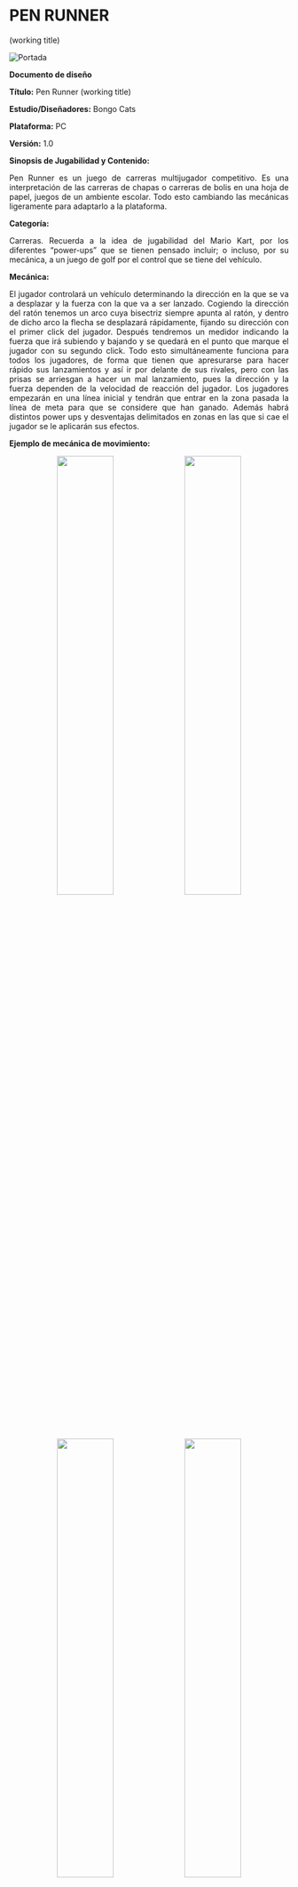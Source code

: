 ﻿
 
# PEN RUNNER

(working title)

![Portada](Documentation/ImagesGDD/Portada.png)

**Documento de diseño**

**Título:** Pen Runner (working title)

**Estudio/Diseñadores:** Bongo Cats

**Plataforma:** PC

**Versión:** 1.0

**Sinopsis de Jugabilidad y Contenido:**

<p align="justify">Pen Runner es un juego de carreras multijugador competitivo. Es una interpretación de las carreras de chapas o carreras de bolis en una hoja de papel, juegos de un ambiente escolar. Todo esto cambiando las mecánicas ligeramente para adaptarlo a la plataforma.</p>

**Categoría:**

<p align="justify">Carreras. Recuerda a la idea de jugabilidad del Mario Kart, por los diferentes “power-ups” que se tienen pensado incluir; o incluso, por su mecánica, a un juego de golf por el control que se tiene del vehículo.</p>

**Mecánica:**

<p align="justify">El jugador controlará un vehículo determinando la dirección en la que se va a desplazar y la fuerza con la que va a ser lanzado. Cogiendo la dirección del ratón tenemos un arco cuya bisectriz siempre apunta al ratón, y dentro de dicho arco la flecha se desplazará rápidamente, fijando su dirección con el primer click del jugador. Después tendremos un medidor indicando la fuerza que irá subiendo y bajando y se quedará en el punto que marque el jugador con su segundo click. Todo esto simultáneamente funciona para todos los jugadores, de forma que tienen que apresurarse para hacer rápido sus lanzamientos y así ir por delante de sus rivales, pero con las prisas se arriesgan a hacer un mal lanzamiento, pues la dirección y la fuerza dependen de la velocidad de reacción del jugador. Los jugadores empezarán en una línea inicial y tendrán que entrar en la zona pasada la línea de meta para que se considere que han ganado. Además habrá distintos power ups y desventajas delimitados en zonas en las que si cae el jugador se le aplicarán sus efectos.</p>

**Ejemplo de mecánica de movimiento:**

<p align="center">
 <img width="45%" height="45%" src="Documentation/ImagesGDD/1.png">

 <img width="45%" height="45%" src="Documentation/ImagesGDD/2.png">

</p>
<p align="center">

 <img width="45%" height="45%" src="Documentation/ImagesGDD/3.png">

 <img width="45%" height="45%" src="Documentation/ImagesGDD/4.png">
</p>

**Tecnología:**

<p align="justify">Phaser 2.6.2, javascript, eclipse, photoshop, inkscape y adobe audition.</p>

**Público:**

<p align="justify">El juego va dirigido a todos los públicos, no tiene un perfil específico de jugador. Presenta un enfoque casual para sesiones de juego cortas entre varias personas, con una temática competitiva pero con un tono relajado.</p>

**Historial de versiones:**

- Versión 0.0: Redacción del documento en primera instancia, explicando la visión general del mismo. Móstoles, 19 de Septiembre de 2018.

**Cámara:**

<p align="justify">Cenital en 2D y tercera persona. Se utilizará únicamente el ratón.</p>

**Controles:**

<p align="justify">El juego se controla únicamente con el ratón. Se nos mostrará un arco y una flecha dentro de dicho arco que empieza en una posición aleatoria del arco y que gira rápidamente en dicho arco. El arco como tal se orientará en torno al ratón, apuntando en todo momento su bisectriz al cursor. Cuando el jugador de un click la posición de la flecha se fijará y entonces pasará a decidirse la potencia del tiro. Un medidor irá subiendo y bajando rápidamente y el tamaño de la flecha escalará acorde con el tamaño actual de dicho medidor. Con el siguiente click del jugador se decidirá la potencia y entonces el vehículo del jugador se desplazará acorde a la dirección y potencia elegidos.</p>

![Raton](Documentation/ImagesGDD/Raton.png)

**Puntuación:**

<p align="justify">Se darán puntos en base a la posición de llegada a la meta y el número de jugadores. De esta forma el primer jugador en llegar a la meta recibirá tantos puntos como jugadores haya, el siguiente uno menos y así hasta llegar al último. Este sistema de puntuación sólo se aplica si se juegan varias carreras sucesivas, para una sola carrera sólo es relevante la posición final del jugador.</p>

**Guardar/Cargar:**

<p align="justify">En este juego no es necesario implementar una función de guardado y cargado de partida, al menos no en la primera versión que se plantea del juego.</p>

**Estados del juego:**

<p align="justify">El juego tendrá las siguientes pantallas: Menú principal, pantalla de juego y menú de opciones, al que se puede acceder desde el menú principal y desde la pantalla del juego. Habrá un menú durante la partida que nos permitirá abandonar la partida pero no la pausará ya que se trata de un juego online:</p>
	
<p align="justify">El menú principal es invocado cuando iniciamos el juego, ya que no posee ninguna intro animada, con lo que saltaría directamente a esta pantalla. Desde este menú podemos invocar al menú de buscar partida, para empezar a jugar.</p>
<p align="justify">El menú de opciones puede ser invocado por dos pantallas diferentes. Podemos acceder mediante el menú principal, o mediante el menú de pausa dentro de una partida. En el primer caso, podemos invocar de nuevo al menú principal, pero si nos encontramos en el menú de ajustes de la partida, podremos invocar solo el menú de pausa de partida.</p>
<p align="justify">El menú de buscar partida es invocado por el menú principal, y es donde se buscan los jugadores para poder empezar una partida, algo así como una sala de espera. Puede invocar de nuevo al menú principal y a la pantalla de una partida.</p>
<p align="justify">Desde la pantalla de una partida, podemos invocar al menú de pausa propio de una partida que, aunque no pause el juego, nos dejará salir de vuelta al menú de jugar; o bien, acceder al menú de opciones, un tanto simplificado, para que sea más rápido de ejecutar. Cuando acabamos una partida, se invoca la pantalla de fin, donde se muestran las puntuaciones finales de todos los jugadores que han jugado a lo largo de todas las carreras y aún siguen ahí.</p>
<p align="justify">La pantalla de fin es invocada por la pantalla de una partida, y puede invocar a la pantalla del menú de jugar, para volver a buscar otra partida o salir al menú principal.</p>

**Matchmaking:**

<p align="justify">Dado que es un juego online losjugadores tendrán que ser capaces de encontrar partidas online de tal forma que el juego los empareje con otros jugadores. El algoritmo de matchmaking va a centrarse en dar la mejor experiencia posible, y por ello y dado que usaremos un sistema p2p el juego dará prioridad a las mejores conexiones, uniendo así a los jugadores con menor ping, siendo por tanto los más cercanos entre sí. El juego no tiene una gran curva de aprendizaje ni guarda resultados de las partidas así que no se considera necesario tener en cuenta el nivel de habilidad de los jugadores o su historial.</p>

**Escenas:**

- **Menú principal:**
<p align="justify">Nos permite acceder al juego, al menú de opciones y salir.</p>
  
  ![MenuPrincipal](Documentation/ImagesGDD/Pantalla%20principal.png)

- **Menú opciones:**
<p align="justify">Nos da la opción de configurar varios aspectos del juego, como el volumen del mismo.</p>

 ![MenuOpciones](Documentation/ImagesGDD/Men%C3%BA%20opciones.png)

- **Menú in-game:**
<p align="justify">Se trata del menú que aparece cuando quieres pausar el juego. Al ser un juego multijugador competitivo, dicho menú no congelará el juego, sino que simplemente nos dará paso a poder acceder al menú de opciones y también la opción de salir de la partida, volviendo al menú principal.</p>

![MenuInGame](Documentation/ImagesGDD/Men%C3%BA%20in-game.png)

- **Pantalla de juego:**
<p align="justify">Esta será la pantalla principal del juego, se verá todo el desarrollo del juego. No poseerá ningún tipo de HUD más que los indicadores de dirección (el arco que indica la dirección a la que nos moveremos) y de potencia. A partir de esta pantalla sólo podremos acceder al menú pausa.</p>

![PantallaJuego](Documentation/ImagesGDD/Pantalla%20juego.png)

- **Pantalla de fin:**
<p align="justify">En esta pantalla tenemos lo que aparecería cuando se acaba una partida, es decir, cuando acabamos todas las carreras, y salen las puntuaciones finales. A partir de esta pantalla, se podrá acceder de nuevo al menú de Jugar para buscar partida

![PantallaFin](Documentation/ImagesGDD/Pantalla%20fin.png)

- **Pantalla de buscar partida:**
<p align="justify">Aquí se nos mostrará la pantalla mediante la cual buscaremos una partida, y nos mostrará una sala de chat donde se podrá hablar con los otros jugadores y votar por el siguiente mapa.

![PantallaBuscarPartida](Documentation/ImagesGDD/Pantalla%20matchmaking.png)

**Interfaces:**
<p align="justify">Tenemos distintas interfaces en el juego. Para empezar, podemos hablar de HUD. Nuestro juego tiene un HUD bastante simple, que consiste en los medidores de potencia de un tiro cuando estamos jugando, mostrado en las imágenes anteriores como una barra de color verde que tiene un máximo y un mínimo.</p>
	
<p align="justify">También tenemos como interfaz los dos menús de opciones que tenemos en el juego, por un lado tenemos el menú que se accede desde el menú principal, y luego tenemos un menú de opciones, al cual se puede acceder dentro del juego, a través del menú de pausa.</p>

<p align="justify">En el nivel de tutorial, cuando se juega por primera vez el juego, también tendría una interfaz propia, puesto que nos explicaría cómo se juega al juego, y, por lo tanto, usa distintas animaciones que forman parte de la interfaz.</p>

**Niveles:**

<p align="justify">Los distintos niveles que tendrá el juego, serán escenarios con diferentes temáticas y ambientaciones. En algunos casos, representarán escenarios cotidianos; y en otros, escenarios más abstractos. No obstante, siempre tendrá un estudio detrás, para que no resulte en escenarios demasiado confusos o desorientadores. Siempre se tendrá una visión explícita de donde se encuentra el camino a seguir.</p>

<p align="justify">Si es la primera vez que se juega al juego, antes de poder jugar en modo competitivo se incluirá un pequeño tutorial para enseñar al jugador las mecánicas de juego. En este tutorial se explicará cómo funcionan los potenciadores de dirección y de fuerza, así como las funciones de los distintos &quot;power-ups&quot; que habrá. Este tutorial se ejecutará automáticamente al darle al botón de &quot;Jugar&quot;. Si no es la primera vez que se juega, el nivel o escenario donde se realizará la partida será sometido a votación por parte de los jugadores, o bien, será aleatorio.</p>

<p align="justify">Dentro del juego no existe un enemigo al uso, es decir, no existen NPCs hostiles. El enemigo sería el otro u otros jugadores que haya jugando contra ti.</p>

<p align="justify">Existen unos objetos, llamados &quot;power-ups&quot;, como ya se mencionó antes, que serán consumibles por cualquiera de los jugadores de la partida, y que tendrán distintas ventajas para el jugador que lo consuma.</p>

<p align="justify">Respecto a la música y los efectos de sonido, tanto el menú principal como la pantalla de juego tendrán una música de fondo. Todavía no está claro si la música utilizada será original del equipo, o bien se buscará libre de copyright.</p>

**Progreso del Juego:**

<p align="justify">El juego no tiene ningún progreso, hablando en un ámbito de juego de historia. El único progreso que se puede evaluar es la evolución de la puntuación de los jugadores a medida que van haciendo carreras. A continuación se muestra un gráfico con un ejemplo de cómo podría ser la progresión en nuestro juego.</p>

![Progreso de Partida](Documentation/ImagesGDD/ProgresoPartidaGDD.png)

![Progreso del juego completo](Documentation/ImagesGDD/ProgresoJuegoGDD.png)

**Diagrama de escenas final:**

<p align="justify">Este es el diagrama de escenas tal cual se encuentra estructurado en phaser.</p>

![Diagrama de Escenas](Documentation/ImagesGDD/SceneDiagram.png)

<p align="justify">El primer esquema muestra la estructura de una partida; mientras que el segundo, muestra un diagrama del flujo de todo el juego, es decir, todas las pantallas que podemos visitar y desde donde podemos visitarlas.</p>

**Personajes y Enemigos:**

<p align="justify">Al ser un juego multijugador competitivo, no hay unos personajes y/o enemigos bien diferenciados o definidos. Cuando tú te unes a una partida, cada jugador tendrá un personaje, elegido aleatoriamente; ese será el número total de personajes que habrá en la partida, que se representará con la imagen de algún tipo de vehículo.</p>

<p align="justify">Cuando hablamos de los enemigos, habría que mencionar que los enemigos son los demás jugadores que están en la partida. No hay enemigos NPCs, ni de ningún otro tipo.</p>

<p align="justify">Podría considerarse enemigo algún obstáculo animado que pudiese estar incluído en alguno de los mapas que se jugarán. Aún así, todavía no se ha decidido si esto último se incluirá.</p>

**Items:**

<p align="justify">Existen distintos ítems que se podrán encontrar a lo largo de los distintos escenarios durante las partidas:</p>

- ❖❖ **Maxvel:** Consiste en un objeto de mejora que nos da la habilidad de llegar más lejos en la próxima tirada que hagamos.
- ❖❖ **Minvel:** Se trata de un objeto que nos penaliza disminuyendo la potencia máxima de la próxima tirada.
- ❖❖ **ExtrAcc:** Nos permite consumirlo en cualquier momento, y nos da la posibilidad de repetir una tirada de dirección.
- ❖❖ **Slower:** Si lo consumimos, en la próxima tirada, la flecha de dirección y de potencia irán un poco más lento.
- ❖❖ **Faster:** Si lo consumimos, en la próxima tirada, la flecha de dirección y de potencia irán un poco más rápido.

<p align="justify">Además, el color del power up indica a quién va a afectar. Si es verde, afecta al jugador que lo coge, si es rojo, a su oponente; si es azul afecta a ambos y si es amarillo su efecto es aleatorio y puede afectar a cualquiera de los jugadores o a ambos.</p>

![PowerUps](Documentation/ImagesGDD/fpowerpng.png)

**Guión:**

<p align="justify">Nuestro videojuego no posee diálogos extensos, puesto que no se trata de un juego que tenga una historia concreta. Los diálogos se reducirán a posibles expresiones que puedan hacer los personajes cuando ocurra algún evento dentro del juego; o cuando el propio juego necesite decirte algo, de manera escrita.</p>

**Música:**

A estas alturas todavía no se sabe cuantos efectos de sonido meteremos en el juego, pero, a priori, podríamos decir:

- M\_001: Música de fondo en el menú principal y de opciones
- M\_002: Música cuando seleccionamos la dirección y la fuerza del disparo
- M\_003: Música de fondo durante los movimientos
- S\_001: Efecto de cuando cogemos un &quot;power-up&quot;
- S\_002: Efecto de salirnos del mapa y volver al punto anterior
- S\_003: Efecto de pulsar un botón o clickar sobre él.
- S\_004: Efecto de ganar
- S\_005: Efecto de perder
- S\_006: Efecto de acabar la carrera
- S\_007: Efecto de aceleración

**Miembros del equipo:**

- ➔➔César Romero Albertos
  - ◆◆Programador

- ➔➔Carlos Marques González
  - ◆◆Desarrollador

- ➔➔Juan Antonio Ruiz Ramírez
  - ◆◆Artista

**Detalles de producción:**

<p align="justify">El proyecto se inició el día 19 de Septiembre de 2018 en Madrid, España. Se estima que tendrá una duración de, aproximadamente, 60 días, por lo que se acabará entre la primera y la segunda semana de noviembre.</p>

<p align="justify">El presupuesto del que disponemos para realizar este proyecto es de 0 (cero) euros. Este trabajo, en una primera instancia, es para uso académico, y no precisará de estudio para lanzarlo al mercado.</p>



**       **
